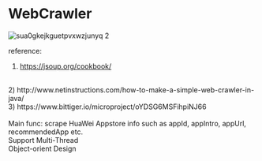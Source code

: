 # WebCrawler
![sua0gkejkguetpvxwzjunyq 2](https://cloud.githubusercontent.com/assets/8743900/18023338/3b642b5c-6bc6-11e6-8128-61fe878bbf14.png)

reference:
<br>
1) https://jsoup.org/cookbook/
<br>
2) http://www.netinstructions.com/how-to-make-a-simple-web-crawler-in-java/
<br>
3) https://www.bittiger.io/microproject/oYDSG6MSFihpiNJ66
<br>
<br>
Main func: scrape HuaWei Appstore info such as appId, appIntro, appUrl, recommendedApp etc.
<br>
Support Multi-Thread
<br>
Object-orient Design
